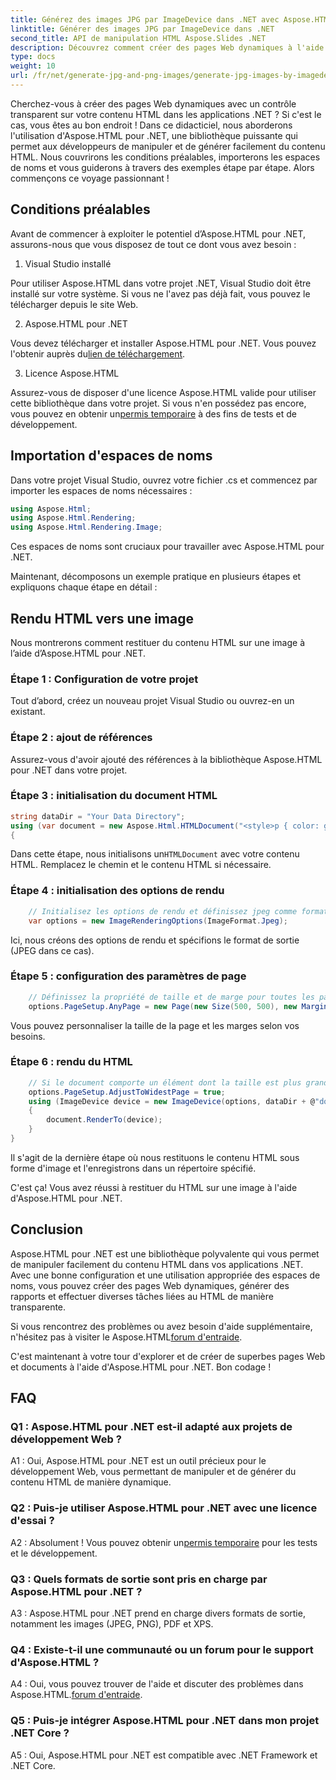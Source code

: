 ```yaml
---
title: Générez des images JPG par ImageDevice dans .NET avec Aspose.HTML
linktitle: Générer des images JPG par ImageDevice dans .NET
second_title: API de manipulation HTML Aspose.Slides .NET
description: Découvrez comment créer des pages Web dynamiques à l'aide d'Aspose.HTML pour .NET. Ce didacticiel étape par étape couvre les prérequis, les espaces de noms et le rendu HTML en images.
type: docs
weight: 10
url: /fr/net/generate-jpg-and-png-images/generate-jpg-images-by-imagedevice/
---
```


Cherchez-vous à créer des pages Web dynamiques avec un contrôle transparent sur votre contenu HTML dans les applications .NET ? Si c'est le cas, vous êtes au bon endroit ! Dans ce didacticiel, nous aborderons l'utilisation d'Aspose.HTML pour .NET, une bibliothèque puissante qui permet aux développeurs de manipuler et de générer facilement du contenu HTML. Nous couvrirons les conditions préalables, importerons les espaces de noms et vous guiderons à travers des exemples étape par étape. Alors commençons ce voyage passionnant !

## Conditions préalables

Avant de commencer à exploiter le potentiel d’Aspose.HTML pour .NET, assurons-nous que vous disposez de tout ce dont vous avez besoin :

1. Visual Studio installé

Pour utiliser Aspose.HTML dans votre projet .NET, Visual Studio doit être installé sur votre système. Si vous ne l'avez pas déjà fait, vous pouvez le télécharger depuis le site Web.

2. Aspose.HTML pour .NET

 Vous devez télécharger et installer Aspose.HTML pour .NET. Vous pouvez l'obtenir auprès du[lien de téléchargement](https://releases.aspose.com/html/net/).

3. Licence Aspose.HTML

Assurez-vous de disposer d'une licence Aspose.HTML valide pour utiliser cette bibliothèque dans votre projet. Si vous n'en possédez pas encore, vous pouvez en obtenir un[permis temporaire](https://purchase.aspose.com/temporary-license/) à des fins de tests et de développement.

## Importation d'espaces de noms

Dans votre projet Visual Studio, ouvrez votre fichier .cs et commencez par importer les espaces de noms nécessaires :

```csharp
using Aspose.Html;
using Aspose.Html.Rendering;
using Aspose.Html.Rendering.Image;
```

Ces espaces de noms sont cruciaux pour travailler avec Aspose.HTML pour .NET.

Maintenant, décomposons un exemple pratique en plusieurs étapes et expliquons chaque étape en détail :

## Rendu HTML vers une image

Nous montrerons comment restituer du contenu HTML sur une image à l’aide d’Aspose.HTML pour .NET.

### Étape 1 : Configuration de votre projet

Tout d’abord, créez un nouveau projet Visual Studio ou ouvrez-en un existant.

### Étape 2 : ajout de références

Assurez-vous d'avoir ajouté des références à la bibliothèque Aspose.HTML pour .NET dans votre projet.

### Étape 3 : initialisation du document HTML

```csharp
string dataDir = "Your Data Directory";
using (var document = new Aspose.Html.HTMLDocument("<style>p { color: green; }</style><p>my first paragraph</p>", @"c:\work\"))
{
```

 Dans cette étape, nous initialisons un`HTMLDocument` avec votre contenu HTML. Remplacez le chemin et le contenu HTML si nécessaire.

### Étape 4 : initialisation des options de rendu

```csharp
    // Initialisez les options de rendu et définissez jpeg comme format de sortie
    var options = new ImageRenderingOptions(ImageFormat.Jpeg);
```

Ici, nous créons des options de rendu et spécifions le format de sortie (JPEG dans ce cas).

### Étape 5 : configuration des paramètres de page

```csharp
    // Définissez la propriété de taille et de marge pour toutes les pages.
    options.PageSetup.AnyPage = new Page(new Size(500, 500), new Margin(50, 50, 50, 50));
```

Vous pouvez personnaliser la taille de la page et les marges selon vos besoins.

### Étape 6 : rendu du HTML

```csharp
    // Si le document comporte un élément dont la taille est plus grande que celle prédéfinie par la taille de page utilisateur, les pages de sortie seront ajustées.
    options.PageSetup.AdjustToWidestPage = true;
    using (ImageDevice device = new ImageDevice(options, dataDir + @"document_out.jpg"))
    {
        document.RenderTo(device);
    }
}
```

Il s'agit de la dernière étape où nous restituons le contenu HTML sous forme d'image et l'enregistrons dans un répertoire spécifié.

C'est ça! Vous avez réussi à restituer du HTML sur une image à l'aide d'Aspose.HTML pour .NET.

## Conclusion

Aspose.HTML pour .NET est une bibliothèque polyvalente qui vous permet de manipuler facilement du contenu HTML dans vos applications .NET. Avec une bonne configuration et une utilisation appropriée des espaces de noms, vous pouvez créer des pages Web dynamiques, générer des rapports et effectuer diverses tâches liées au HTML de manière transparente.

 Si vous rencontrez des problèmes ou avez besoin d'aide supplémentaire, n'hésitez pas à visiter le Aspose.HTML[forum d'entraide](https://forum.aspose.com/).

C'est maintenant à votre tour d'explorer et de créer de superbes pages Web et documents à l'aide d'Aspose.HTML pour .NET. Bon codage !

## FAQ

### Q1 : Aspose.HTML pour .NET est-il adapté aux projets de développement Web ?
   
A1 : Oui, Aspose.HTML pour .NET est un outil précieux pour le développement Web, vous permettant de manipuler et de générer du contenu HTML de manière dynamique.

### Q2 : Puis-je utiliser Aspose.HTML pour .NET avec une licence d'essai ?
   
 A2 : Absolument ! Vous pouvez obtenir un[permis temporaire](https://purchase.aspose.com/temporary-license/) pour les tests et le développement.

### Q3 : Quels formats de sortie sont pris en charge par Aspose.HTML pour .NET ?
   
A3 : Aspose.HTML pour .NET prend en charge divers formats de sortie, notamment les images (JPEG, PNG), PDF et XPS.

### Q4 : Existe-t-il une communauté ou un forum pour le support d'Aspose.HTML ?
   
 A4 : Oui, vous pouvez trouver de l'aide et discuter des problèmes dans Aspose.HTML.[forum d'entraide](https://forum.aspose.com/).

### Q5 : Puis-je intégrer Aspose.HTML pour .NET dans mon projet .NET Core ?

A5 : Oui, Aspose.HTML pour .NET est compatible avec .NET Framework et .NET Core.